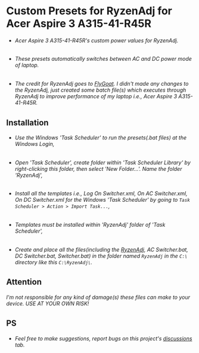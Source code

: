 # Custom Presets for RyzenAdj for Acer Aspire 3 A315-41-R45R
- ###### Acer Aspire 3 A315-41-R45R's custom power values for RyzenAdj.
- ###### These presets automatically switches between AC and DC power mode of laptop.
- ###### The credit for RyzenAdj goes to [FlyGoat](https://github.com/FlyGoat). I didn't made any changes to the RyzenAdj, just created some batch file(s) which executes through RyzenAdj to improve performance of my laptop i.e., Acer Aspire 3 A315-41-R45R.

## Installation
- ###### Use the Windows 'Task Scheduler' to run the presets(.bat files) at the Windows Login,
- ###### Open 'Task Scheduler', create folder within 'Task Scheduler Library' by right-clicking this folder, then select 'New Folder...'. Name the folder 'RyzenAdj',
- ###### Install all the templates i.e., Log On Switcher.xml, On AC Switcher.xml, On DC Switcher.xml for the Windows 'Task Scheduler' by going to ```Task Scheduler > Action > Import Task...```,
- ###### Templates must be installed within 'RyzenAdj' folder of 'Task Scheduler',
- ###### Create and place all the files(including the [RyzenAdj](https://github.com/FlyGoat/RyzenAdj/releases), AC Switcher.bat, DC Switcher.bat, Switcher.bat) in the folder named ```RyzenAdj``` in the ```C:\``` directory like this ```C:\RyzenAdj\```.

## Attention
###### I'm not responsible for any kind of damage(s) these files can make to your device. USE AT YOUR OWN RISK!

## PS
- ###### Feel free to make suggestions, report bugs on this project's [discussions](https://github.com/theDebonair/ryzenadj_2500u_a315/discussions) tab.
